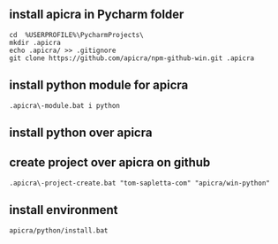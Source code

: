 ## install apicra in Pycharm folder

    cd  %USERPROFILE%\PycharmProjects\
    mkdir .apicra
    echo .apicra/ >> .gitignore
    git clone https://github.com/apicra/npm-github-win.git .apicra

## install python module for apicra

    .apicra\-module.bat i python

## install python over apicra


## create project over apicra on github
    .apicra\-project-create.bat "tom-sapletta-com" "apicra/win-python"

## install environment
    apicra/python/install.bat

